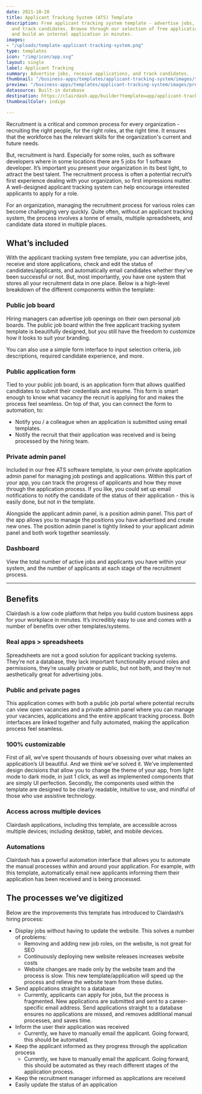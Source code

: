 ```yaml
---
date: 2021-10-20
title: Applicant Tracking System (ATS) Template
description: Free applicant tracking system template - advertise jobs, receive applications,
  and track candidates. Browse through our selection of free application templates
  and build an internal application in minutes.
images:
- "/uploads/template-applicant-tracking-system.png"
type: templates
icon: "/img/icon/app.svg"
layout: single
label: Applicant Tracking 
summary: Advertise jobs, receive applications, and track candidates.
thumbnail: "/business-apps/templates/applicant-tracking-system/images/thumbnail.webp"
preview: "/business-apps/templates/applicant-tracking-system/images/preview.gif"
datasource: Built-in database
destination: https://clairdash.app/builder?template=app/applicant-tracking
thumbnailColor: indigo

---
```

Recruitment is a critical and common process for every organization - recruiting the right people, for the right roles, at the right time. It ensures that the workforce has the relevant skills for the organization's current and future needs.

But, recruitment is hard. Especially for some roles, such as software developers where in some locations there are 5 jobs for 1 software developer. It’s important you present your organization in its best light, to attract the best talent. The recruitment process is often a potential recruit’s first experience dealing with your organization, so first impressions matter. A well-designed applicant tracking system can help encourage interested applicants to apply for a role.

For an organization, managing the recruitment process for various roles can become challenging very quickly. Quite often, without an applicant tracking system, the process involves a tonne of emails, multiple spreadsheets, and candidate data stored in multiple places.

## What’s included

With the applicant tracking system free template, you can advertise jobs, receive and store applications, check and edit the status of candidates/applicants, and automatically email candidates whether they've been successful or not. But, most importantly, you have one system that stores all your recruitment data in one place. Below is a high-level breakdown of the different components within the template:

### Public job board

Hiring managers can advertise job openings on their own personal job boards. The public job board within the free applicant tracking system template is beautifully designed, but you still have the freedom to customize how it looks to suit your branding.

You can also use a simple form interface to input selection criteria, job descriptions, required candidate experience, and more.

### Public application form

Tied to your public job board, is an application form that allows qualified candidates to submit their credentials and resume. This form is smart enough to know what vacancy the recruit is applying for and makes the process feel seamless. On top of that, you can connect the form to automation, to:

- Notify you / a colleague when an application is submitted using email templates.
- Notify the recruit that their application was received and is being processed by the hiring team.

### Private admin panel

Included in our free ATS software template, is your own private application admin panel for managing job postings and applications. Within this part of your app, you can track the progress of applicants and how they move through the application process. If you like, you could set up email notifications to notify the candidate of the status of their application - this is easily done, but not in the template.

Alongside the applicant admin panel, is a position admin panel. This part of the app allows you to manage the positions you have advertised and create new ones. The position admin panel is tightly linked to your applicant admin panel and both work together seamlessly.

### Dashboard

View the total number of active jobs and applicants you have within your system, and the number of applicants at each stage of the recruitment process.

---

## Benefits 

Clairdash is a low code platform that helps you build custom business apps for your workplace in minutes. It’s incredibly easy to use and comes with a number of benefits over other templates/systems. 

### Real apps > spreadsheets

Spreadsheets are not a good solution for applicant tracking systems. They’re not a database, they lack important functionality around roles and permissions, they’re usually private or public, but not both, and they’re not aesthetically great for advertising jobs.

### Public and private pages

This application comes with both a public job portal where potential recruits can view open vacancies and a private admin panel where you can manage your vacancies, applications and the entire applicant tracking process. Both interfaces are linked together and fully automated, making the application process feel seamless.

### 100% customizable

First of all, we’ve spent thousands of hours obsessing over what makes an application’s UI beautiful. And we think we’ve solved it. We’ve implemented design decisions that allow you to change the theme of your app, from light mode to dark mode, in just 1 click, as well as implemented components that are simply UI perfection. Secondly, the components used within the template are designed to be clearly readable, intuitive to use, and mindful of those who use assistive technology.

### Access across multiple devices

Clairdash applications, including this template, are accessible across multiple devices; including desktop, tablet, and mobile devices.

### Automations

Clairdash has a powerful automation interface that allows you to automate the manual processes within and around your application. For example, with this template, automatically email new applicants informing them their application has been received and is being processed.

## The processes we’ve digitized

Below are the improvements this template has introduced to Clairdash’s hiring process:

- Display jobs without having to update the website. This solves a number of problems:
  - Removing and adding new job roles, on the website, is not great for SEO
  - Continuously deploying new website releases increases website costs
  - Website changes are made only by the website team and the process is slow. This new template/application will speed up the process and relieve the website team from these duties.
- Send applications straight to a database
  - Currently, applicants can apply for jobs, but the process is fragmented. New applications are submitted and sent to a career-specific email address. Send applications straight to a database ensures no applications are missed, and removes additional manual processes, and saves time.
- Inform the user their application was received
  - Currently, we have to manually email the applicant. Going forward, this should be automated.
- Keep the applicant informed as they progress through the application process
  - Currently, we have to manually email the applicant. Going forward, this should be automated as they reach different stages of the application process.
- Keep the recruitment manager informed as applications are received
- Easily update the status of an application